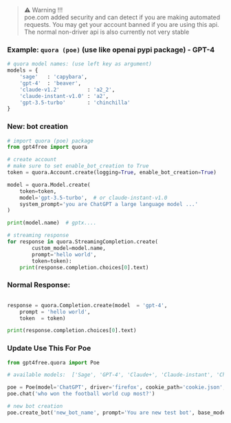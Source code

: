 
> ⚠  Warning !!!    
poe.com added security and can detect if you are making automated requests. You may get your account banned if you are using this api.  
The normal non-driver api is also currently not very stable     


### Example: `quora (poe)` (use like openai pypi package) - GPT-4 <a name="example-poe"></a>

```python
# quora model names: (use left key as argument)
models = {
    'sage'   : 'capybara',
    'gpt-4'  : 'beaver',
    'claude-v1.2'         : 'a2_2',
    'claude-instant-v1.0' : 'a2',
    'gpt-3.5-turbo'       : 'chinchilla'
}
```

### New: bot creation

```python
# import quora (poe) package
from gpt4free import quora

# create account
# make sure to set enable_bot_creation to True
token = quora.Account.create(logging=True, enable_bot_creation=True)

model = quora.Model.create(
    token=token,
    model='gpt-3.5-turbo',  # or claude-instant-v1.0
    system_prompt='you are ChatGPT a large language model ...'
)

print(model.name)  # gptx....

# streaming response
for response in quora.StreamingCompletion.create(
        custom_model=model.name,
        prompt='hello world',
        token=token):
    print(response.completion.choices[0].text)
```

### Normal Response:
```python

response = quora.Completion.create(model  = 'gpt-4',
    prompt = 'hello world',
    token  = token)

print(response.completion.choices[0].text)    
```     

### Update Use This For Poe
```python
from gpt4free.quora import Poe

# available models:  ['Sage', 'GPT-4', 'Claude+', 'Claude-instant', 'ChatGPT', 'Dragonfly', 'NeevaAI']

poe = Poe(model='ChatGPT', driver='firefox', cookie_path='cookie.json', driver_path='path_of_driver')
poe.chat('who won the football world cup most?')

# new bot creation
poe.create_bot('new_bot_name', prompt='You are new test bot', base_model='gpt-3.5-turbo')

```
